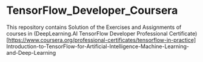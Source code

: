 # TensorFlow_Developer_Coursera

This repository contains Solution of the Exercises and Assignments of courses in (DeepLearning.AI TensorFlow Developer Professional Certificate)[https://www.coursera.org/professional-certificates/tensorflow-in-practice] Introduction-to-TensorFlow-for-Artificial-Intelligence-Machine-Learning-and-Deep-Learning
